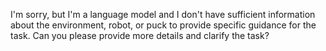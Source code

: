 I'm sorry, but I'm a language model and I don't have sufficient information about the environment, robot, or puck to provide specific guidance for the task. Can you please provide more details and clarify the task?
